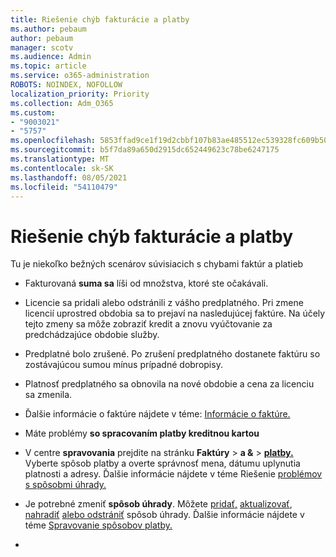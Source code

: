 ```yaml
---
title: Riešenie chýb fakturácie a platby
ms.author: pebaum
author: pebaum
manager: scotv
ms.audience: Admin
ms.topic: article
ms.service: o365-administration
ROBOTS: NOINDEX, NOFOLLOW
localization_priority: Priority
ms.collection: Adm_O365
ms.custom:
- "9003021"
- "5757"
ms.openlocfilehash: 5853ffad9ce1f19d2cbbf107b83ae485512ec539328fc609b507e41e1a22c9e2
ms.sourcegitcommit: b5f7da89a650d2915dc652449623c78be6247175
ms.translationtype: MT
ms.contentlocale: sk-SK
ms.lasthandoff: 08/05/2021
ms.locfileid: "54110479"
---
```

# <a name="resolving-billing-and-payment-errors"></a>Riešenie chýb fakturácie a platby

Tu je niekoľko bežných scenárov súvisiacich s chybami faktúr a platieb

- Fakturovaná  **suma sa** líši od množstva, ktoré ste očakávali.
- Licencie sa pridali alebo odstránili z vášho predplatného. Pri zmene licencií uprostred obdobia sa to prejaví na nasledujúcej faktúre. Na účely tejto zmeny sa môže zobraziť kredit a znovu vyúčtovanie za predchádzajúce obdobie služby.
- Predplatné bolo zrušené. Po zrušení predplatného dostanete faktúru so zostávajúcou sumou mínus prípadné dobropisy.
- Platnosť predplatného sa obnovila na nové obdobie a cena za licenciu sa zmenila.
- Ďalšie informácie o faktúre nájdete v téme:  [Informácie o faktúre.](https://docs.microsoft.com/microsoft-365/commerce/billing-and-payments/understand-your-invoice2)
- Máte problémy  **so spracovaním platby kreditnou kartou**
- V centre **spravovania** prejdite na stránku **Faktúry**   >   **a &**   >   **[platby.](https://go.microsoft.com/fwlink/p/?linkid=2018806)** Vyberte spôsob platby a overte správnosť mena, dátumu uplynutia platnosti a adresy. Ďalšie informácie nájdete v téme Riešenie [problémov s spôsobmi úhrady.](https://docs.microsoft.com/microsoft-365/commerce/billing-and-payments/manage-payment-methods#troubleshoot-payment-methods)

- Je potrebné zmeniť  **spôsob úhrady**. Môžete [pridať,](https://docs.microsoft.com/microsoft-365/commerce/billing-and-payments/manage-payment-methods?view=o365-worldwide#add-a-payment-method)  [aktualizovať](https://docs.microsoft.com/microsoft-365/commerce/billing-and-payments/manage-payment-methods?view=o365-worldwide#update-payment-method-details),  [nahradiť](https://docs.microsoft.com/microsoft-365/commerce/billing-and-payments/manage-payment-methods?view=o365-worldwide#replace-a-payment-method)  [alebo odstrániť](https://docs.microsoft.com/microsoft-365/commerce/billing-and-payments/manage-payment-methods?view=o365-worldwide#delete-a-payment-method)  spôsob úhrady. Ďalšie informácie nájdete v téme [Spravovanie spôsobov platby.](https://docs.microsoft.com/microsoft-365/commerce/billing-and-payments/manage-payment-methods?view=o365-worldwide)
- 
